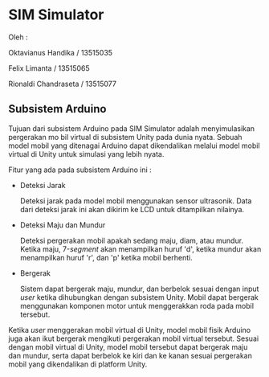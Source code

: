 # SIM Simulator

Oleh :

Oktavianus Handika / 13515035

Felix Limanta / 13515065

Rionaldi Chandraseta / 13515077

## Subsistem Arduino

Tujuan dari subsistem Arduino pada SIM Simulator adalah menyimulasikan pergerakan mo
bil virtual di subsistem Unity pada dunia nyata. Sebuah model mobil yang ditenagai Arduino
dapat dikendalikan melalui model mobil virtual di Unity untuk simulasi yang lebih nyata. 

Fitur yang ada pada subsistem Arduino ini :

- Deteksi Jarak

  Deteksi jarak pada model mobil menggunakan sensor ultrasonik. Data dari deteksi
  jarak ini akan dikirim ke LCD untuk ditampilkan nilainya.

- Deteksi Maju dan Mundur

  Deteksi pergerakan mobil apakah sedang maju, diam, atau mundur. Ketika maju, 7-*segment* akan menampilkan huruf 'd', ketika mundur akan menampilkan huruf 'r', dan 'p' ketika mobil berhenti.

- Bergerak

  Sistem dapat bergerak maju, mundur, dan berbelok sesuai dengan input *user* ketika dihubungkan dengan subsistem Unity. Mobil dapat bergerak menggunakan komponen motor untuk menggerakkan roda pada mobil tersebut.

Ketika *user* menggerakan mobil virtual di Unity, model mobil fisik Arduino juga akan ikut
bergerak mengikuti pergerakan mobil virtual tersebut. Sesuai dengan mobil virtual di Unity,
model mobil tersebut dapat bergerak maju dan mundur, serta dapat berbelok ke kiri dan ke
kanan sesuai pergerakan mobil yang dikendalikan di platform Unity. 